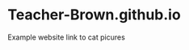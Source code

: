 # Teacher-Brown.github.io
Example website
<a herf="https://feecatphoto.com">link to cat picures </a>
